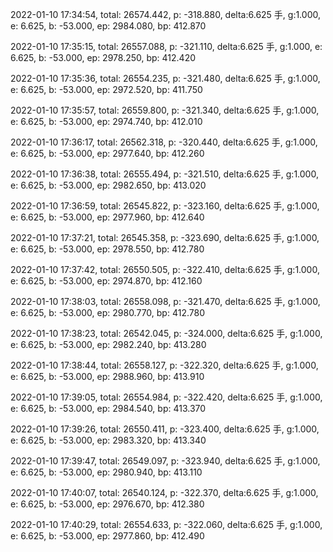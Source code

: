 2022-01-10 17:34:54, total: 26574.442, p: -318.880, delta:6.625 手, g:1.000, e: 6.625, b: -53.000, ep: 2984.080, bp: 412.870

2022-01-10 17:35:15, total: 26557.088, p: -321.110, delta:6.625 手, g:1.000, e: 6.625, b: -53.000, ep: 2978.250, bp: 412.420

2022-01-10 17:35:36, total: 26554.235, p: -321.480, delta:6.625 手, g:1.000, e: 6.625, b: -53.000, ep: 2972.520, bp: 411.750

2022-01-10 17:35:57, total: 26559.800, p: -321.340, delta:6.625 手, g:1.000, e: 6.625, b: -53.000, ep: 2974.740, bp: 412.010

2022-01-10 17:36:17, total: 26562.318, p: -320.440, delta:6.625 手, g:1.000, e: 6.625, b: -53.000, ep: 2977.640, bp: 412.260

2022-01-10 17:36:38, total: 26555.494, p: -321.510, delta:6.625 手, g:1.000, e: 6.625, b: -53.000, ep: 2982.650, bp: 413.020

2022-01-10 17:36:59, total: 26545.822, p: -323.160, delta:6.625 手, g:1.000, e: 6.625, b: -53.000, ep: 2977.960, bp: 412.640

2022-01-10 17:37:21, total: 26545.358, p: -323.690, delta:6.625 手, g:1.000, e: 6.625, b: -53.000, ep: 2978.550, bp: 412.780

2022-01-10 17:37:42, total: 26550.505, p: -322.410, delta:6.625 手, g:1.000, e: 6.625, b: -53.000, ep: 2974.870, bp: 412.160

2022-01-10 17:38:03, total: 26558.098, p: -321.470, delta:6.625 手, g:1.000, e: 6.625, b: -53.000, ep: 2980.770, bp: 412.780

2022-01-10 17:38:23, total: 26542.045, p: -324.000, delta:6.625 手, g:1.000, e: 6.625, b: -53.000, ep: 2982.240, bp: 413.280

2022-01-10 17:38:44, total: 26558.127, p: -322.320, delta:6.625 手, g:1.000, e: 6.625, b: -53.000, ep: 2988.960, bp: 413.910

2022-01-10 17:39:05, total: 26554.984, p: -322.420, delta:6.625 手, g:1.000, e: 6.625, b: -53.000, ep: 2984.540, bp: 413.370

2022-01-10 17:39:26, total: 26550.411, p: -323.400, delta:6.625 手, g:1.000, e: 6.625, b: -53.000, ep: 2983.320, bp: 413.340

2022-01-10 17:39:47, total: 26549.097, p: -323.940, delta:6.625 手, g:1.000, e: 6.625, b: -53.000, ep: 2980.940, bp: 413.110

2022-01-10 17:40:07, total: 26540.124, p: -322.370, delta:6.625 手, g:1.000, e: 6.625, b: -53.000, ep: 2976.670, bp: 412.380

2022-01-10 17:40:29, total: 26554.633, p: -322.060, delta:6.625 手, g:1.000, e: 6.625, b: -53.000, ep: 2977.860, bp: 412.490